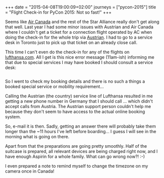 +++
date = "2015-04-08T19:00:09+02:00"
journeys = ["pycon-2015"]
title = "Flight Check-in for PyCon 2015: Not so fast!"
+++

Seems like [Air Canada](https://www.aircanada.com/) and the rest of the Star
Alliance really don't get along that well. Last year I had some minor issues
with Austrian and Air Canada where I couldn't get a ticket for a connection
flight operated by AC when doing the check-in for the whole trip via
[Austrian](http://www.austrian.com/). I had to go to a service desk in Toronto
just to pick up that ticket on an already close call.

This time I can't even do the check-in for any of the flights on
[lufthansa.com](http://www.lufthansa.com). All I get is this nice error message
(11am-ish) informing me that due to special services I may have booked I should
consult a service desk:

<figure>
<img src="/images/pycon2015/checkin-error.png" alt="" />
</figure>

So I went to check my booking details and there is no such a things a booked
special service or mobility requirement...

Calling the Austrian (the country) service line of Lufthansa resulted in me
getting a new phone number in Germany that I should call ... which didn't accept
calls from Austria. The Austrian support person couldn't help me because they
don't seem to have access to the actual online booking system.

So, e-mail it is then. Sadly, getting an answer there will probably take them
longer than the ~11 hours I've left before boarding... I guess I will see in the
morning what is going on there.

Apart from that the preparations are going pretty smoothly. Half of the suitcase
is prepared, all relevant devices are being charged right now, and I have enough
Aspirin for a whole family. What can go wrong now?! :-)

I even prepared a note to remind myself to change the timezone on my camera once
in Canada!
